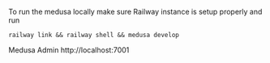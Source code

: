 To run the medusa locally make sure Railway instance is setup properly and run

```
railway link && railway shell && medusa develop
```

Medusa Admin http://localhost:7001
